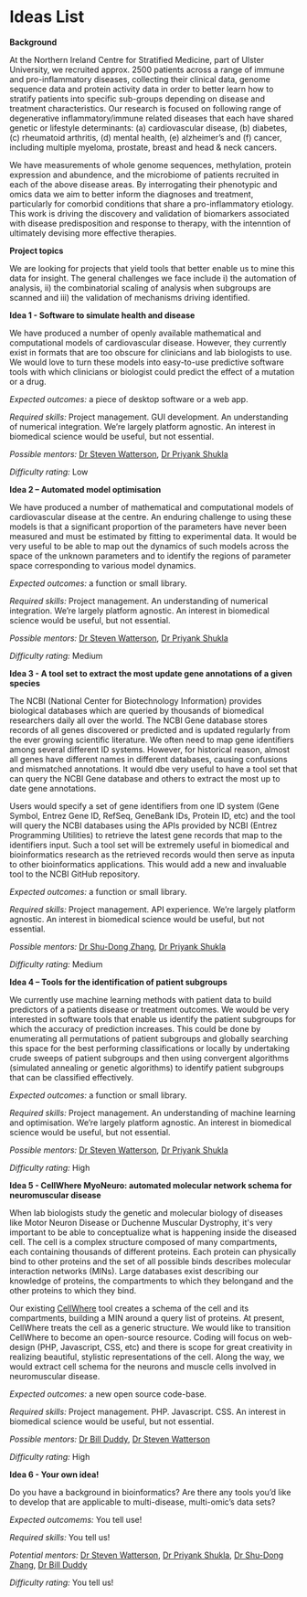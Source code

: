# Ideas List

**Background**

At the Northern Ireland Centre for Stratified Medicine, part of Ulster University, we recruited approx. 2500 patients across a range of immune and pro-inflammatory diseases, collecting their clinical data, genome sequence data and protein activity data in order to better learn how to stratify patients into specific sub-groups depending on disease and treatment characteristics.  Our research is focused on following range of degenerative inflammatory/immune related diseases that each have shared genetic or lifestyle determinants: (a) cardiovascular disease, (b) diabetes, (c) rheumatoid arthritis, (d) mental health, (e) alzheimer’s and (f) cancer, including multiple myeloma, prostate, breast and head & neck cancers.  

We have measurements of whole genome sequences, methylation, protein expression and abundence, and the microbiome of patients recruited in each of the above disease areas. By interrogating their phenotypic and omics data we aim to better inform the diagnoses and treatment, particularly for comorbid conditions that share a pro-inflammatory etiology. This work is driving the discovery and validation of biomarkers associated with disease predisposition and response to therapy, with the intenntion of ultimately devising more effective therapies.

**Project topics**

We are looking for projects that yield tools that better enable us to mine this data for insight. The general challenges we face include i) the automation of analysis, ii) the combinatorial scaling of analysis when subgroups are scanned and iii) the validation of mechanisms driving identified.  

**Idea 1 - Software to simulate health and disease**

We have produced a number of openly available mathematical and computational models of cardiovascular disease.  However, they currently exist in formats that are too obscure for clinicians and lab biologists to use.  We would love to turn these models into easy-to-use predictive software tools with which clinicians or biologist could predict the effect of a mutation or a drug.  

*Expected outcomes:* a piece of desktop software or a web app.

*Required skills:* Project management. GUI development.  An understanding of numerical integration.  We’re largely platform agnostic. An interest in biomedical science would be useful, but not essential.

*Possible mentors:* [Dr Steven Watterson](https://www.ulster.ac.uk/staff/s-watterson), [Dr Priyank Shukla](https://www.ulster.ac.uk/staff/p-shukla)

*Difficulty rating:* Low

**Idea 2 – Automated model optimisation**

We have produced a number of mathematical and computational models of cardiovascular disease at the centre.  An enduring challenge to using these models is that a significant proportion of the parameters have never been measured and must be estimated by fitting to experimental data.  It would be very useful to be able to map out the dynamics of such models across the space of the unknown parameters and to identify the regions of parameter space corresponding to various model dynamics.

*Expected outcomes:* a function or small library.

*Required skills:* Project management. An understanding of numerical integration.  We’re largely platform agnostic. An interest in biomedical science would be useful, but not essential.

*Possible mentors:* [Dr Steven Watterson](https://www.ulster.ac.uk/staff/s-watterson), [Dr Priyank Shukla](https://www.ulster.ac.uk/staff/p-shukla)

*Difficulty rating:* Medium

**Idea 3 - A tool set to extract the most update gene annotations of a given species**

The NCBI (National Center for Biotechnology Information) provides biological databases which are queried by thousands of biomedical researchers daily all over the world.  The NCBI Gene database stores records of all genes discovered or predicted and is updated regularly from the ever growing scientific literature.  We often need to map gene identifiers among several different ID systems.  However, for historical reason, almost all genes have different names in different databases, causing confusions and mismatched annotations.  It would dbe very useful to have a tool set that can query the NCBI Gene database and others to extract the most up to date gene annotations.

Users would specify a set of gene identifiers from one ID system (Gene Symbol, Entrez Gene ID, RefSeq, GeneBank IDs, Protein ID, etc) and the tool will query the NCBI databases using the APIs provided by NCBI (Entrez Programming Utilities) to retrieve the latest gene records that map to the identifiers input.  Such a tool set will be extremely useful in biomedical and bioinformatics research as the retrieved records would then serve as inputa to other bioinformatics applications.  This would add a new and invaluable tool to the NCBI GitHub repository. 

*Expected outcomes:* a function or small library.

*Required skills:* Project management.  API experience.  We’re largely platform agnostic. An interest in biomedical science would be useful, but not essential.

*Possible mentors:* [Dr Shu-Dong Zhang](https://www.ulster.ac.uk/staff/sd-zhang), [Dr Priyank Shukla](https://www.ulster.ac.uk/staff/p-shukla)

*Difficulty rating:* Medium

**Idea 4 – Tools for the identification of patient subgroups**

We currently use machine learning methods with patient data to build predictors of a patients disease or treatment outcomes.  We would be very interested in software tools that enable us identify the patient subgroups for which the accuracy of prediction increases.  This could be done by enumerating all permutations of patient subgroups and globally searching this space for the best performing classifications or locally by undertaking crude sweeps of patient subgroups and then using convergent algorithms (simulated annealing or genetic algorithms) to identify patient subgroups that can be classified effectively. 

*Expected outcomes:* a function or small library.

*Required skills:* Project management. An understanding of machine learning and optimisation.  We’re largely platform agnostic. An interest in biomedical science would be useful, but not essential.

*Possible mentors:* [Dr Steven Watterson](https://www.ulster.ac.uk/staff/s-watterson), [Dr Priyank Shukla](https://www.ulster.ac.uk/staff/p-shukla)

*Difficulty rating:* High


**Idea 5 - CellWhere MyoNeuro: automated molecular network schema for neuromuscular disease**

When lab biologists study the genetic and molecular biology of diseases like Motor Neuron Disease or Duchenne Muscular Dystrophy, it's very important to be able to conceptualize what is happening inside the diseased cell.  The cell is a complex structure composed of many compartments, each containing thousands of different proteins.  Each protein can physically bind to other proteins and the set of all possible binds describes molecular interaction networks (MINs).  Large databases exist describing our knowledge of proteins, the compartments to which they belongand and the other proteins to which they bind. 

Our existing [CellWhere](https://www.sys-myo.com/cellwhere/) tool creates a schema of the cell and its compartments, building a MIN around a query list of proteins.  At present, CellWhere treats the cell as a generic structure.  We would like to transition CellWhere to become an open-source resource.  Coding will focus on web-design (PHP, Javascript, CSS, etc) and there is scope for great creativity in realizing beautiful, stylistic representations of the cell.  Along the way, we would extract cell schema for the neurons and muscle cells involved in neuromuscular disease. 

*Expected outcomes:* a new open source code-base.

*Required skills:* Project management.  PHP. Javascript. CSS.  An interest in biomedical science would be useful, but not essential.

*Possible mentors:* [Dr Bill Duddy](https://www.ulster.ac.uk/staff/w-duddy), [Dr Steven Watterson](https://www.ulster.ac.uk/staff/s-watterson)

*Difficulty rating:* High

**Idea 6 - Your own idea!**

Do you have a background in bioinformatics?  Are there any tools you’d like to develop that are applicable to multi-disease, multi-omic’s data sets?

*Expected outcomems:* You tell use!

*Required skills:* You tell us!

*Potential mentors:* [Dr Steven Watterson](https://www.ulster.ac.uk/staff/s-watterson), [Dr Priyank Shukla](https://www.ulster.ac.uk/staff/p-shukla), [Dr Shu-Dong Zhang](https://www.ulster.ac.uk/staff/sd-zhang), [Dr Bill Duddy](https://www.ulster.ac.uk/staff/w-duddy)

*Difficulty rating:* You tell us!



